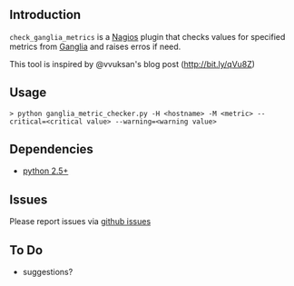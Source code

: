 Introduction
------------

`check_ganglia_metrics` is a [Nagios](http://nagios.com/) plugin that checks values for specified
metrics from [Ganglia](http://ganglia.sourceforge.net/) and raises erros if need.

This tool is inspired by @vvuksan's blog post (http://bit.ly/qVu8Z)


Usage
-----

    > python ganglia_metric_checker.py -H <hostname> -M <metric> --critical=<critical value> --warning=<warning value>


Dependencies
------------

* [python 2.5+](http://python.org/)


Issues
------
Please report issues via [github issues](https://github.com/daysleeper/nagios-ganglia-plugin/issues)


To Do
-----

* suggestions?
